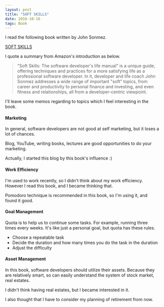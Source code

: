 ```yaml
---
layout: post
title: "SOFT SKILLS"
date: 2016-10-16
tags: Book
---
```

I read the following book written by John Sonmez.

[SOFT SKILLS](https://www.amazon.co.jp/Soft-Skills-Software-Developers-Manual/dp/1617292397)

I quote a summary from Amazon's introduction as below.

> "Soft Skills: The software developer's life manual" is a unique guide,
offering techniques and practices for a more satisfying life as a professional software developer.
In it, developer and life coach John Sonmez addresses a wide range of important "soft" topics,
from career and productivity to personal finance and investing,
and even fitness and relationships, all from a developer-centric viewpoint.

I'll leave some memos regarding to topics which I feel
interesting in the book.

#### **Marketing**
In general, software developers are not good at self marketing,
but it loses a lot of chances.

Blog, YouTube, writing books, lectures are good opportunities to do your marketing.

Actually, I started this blog by this book's influence :)

#### **Work Efficiency**
I'm used to work recently, so I didn't think about my work efficiency.
However I read this book, and I became thinking that.

Pomodoro technique is recommended in this book, so I'm using it,
and found it good.

#### **Goal Management**
Quota is to help us to continue some tasks.
For example, running three times every weeks.
It's like just a personal goal, but quota has these rules.

- Choose a repeatable task
- Decide the duration and how many times you do the task in the duration
- Adjust the difficulty

#### **Asset Management**
In this book, software developers should utilize their assets.
Because they are relatively smart, so can easily understand
the system of stock market, real estates.

I didn't think having real estates, but I became interested in it.

I also thought that I have to consider my planning of retirement from now.
